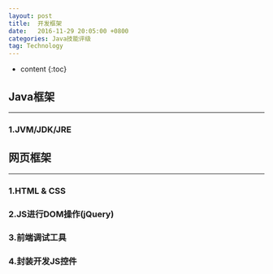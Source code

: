 ```yaml
---
layout: post
title:  开发框架
date:   2016-11-29 20:05:00 +0800
categories: Java技能评级
tag: Technology
---
```


* content
{:toc}


## Java框架

***

### 1.JVM/JDK/JRE



## 网页框架

***

### 1.HTML & CSS

### 2.JS进行DOM操作(jQuery)

### 3.前端调试工具

### 4.封装开发JS控件